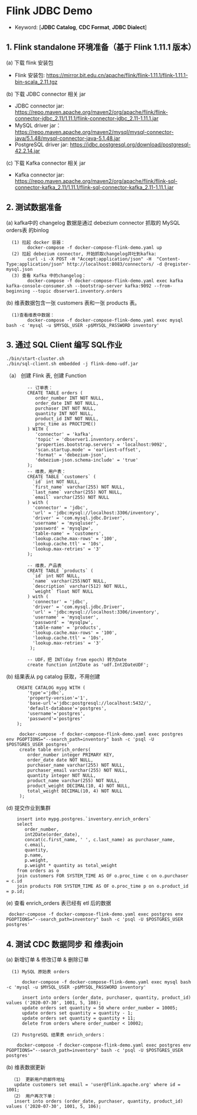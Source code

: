 # Flink JDBC Demo

* Keyword: [**JDBC Catalog**, **CDC Format**,  **JDBC Dialect**]

## 1. Flink standalone 环境准备（基于 Flink 1.11.1 版本）

(a) 下载 flink 安装包
* Flink 安装包: https://mirror.bit.edu.cn/apache/flink/flink-1.11.1/flink-1.11.1-bin-scala_2.11.tgz

 (b) 下载 JDBC connector 相关 jar
* JDBC connector jar: https://repo.maven.apache.org/maven2/org/apache/flink/flink-connector-jdbc_2.11/1.11.1/flink-connector-jdbc_2.11-1.11.1.jar
* MySQL driver jar： https://repo.maven.apache.org/maven2/mysql/mysql-connector-java/5.1.48/mysql-connector-java-5.1.48.jar
* PostgreSQL driver jar: https://jdbc.postgresql.org/download/postgresql-42.2.14.jar
 
 (c) 下载 Kafka connector 相关 jar
* Kafka connector jar: https://repo.maven.apache.org/maven2/org/apache/flink/flink-sql-connector-kafka_2.11/1.11.1/flink-sql-connector-kafka_2.11-1.11.1.jar

## 2. 测试数据准备

(a) kafka中的 changelog 数据是通过 debezium connector 抓取的 MySQL orders表 的binlog
     
      (1) 拉起 docker 容器：
            docker-compose -f docker-compose-flink-demo.yaml up 
      (2) 拉起 debezium connector, 开始抓取changelog并吐到kafka: 
            curl -i -X POST -H "Accept:application/json" -H  "Content-Type:application/json" http://localhost:8083/connectors/ -d @register-mysql.json 
      (3) 查看 Kafka 中的changelog：
            docker-compose -f docker-compose-flink-demo.yaml exec kafka kafka-console-consumer.sh --bootstrap-server kafka:9092 --from-beginning --topic dbserver1.inventory.orders
       
(b) 维表数据包含一张 customers 表和一张 products 表。
      
      (1)查看维表中数据：
            docker-compose -f docker-compose-flink-demo.yaml exec mysql bash -c 'mysql -u $MYSQL_USER -p$MYSQL_PASSWORD inventory'
 

## 3. 通过 SQL Client 编写 SQL作业 
    ./bin/start-cluster.sh
    ./bin/sql-client.sh embedded -j flink-demo-udf.jar
（a） 创建 Flink 表, 创建 Function
``` 
        -- 订单表：
        CREATE TABLE orders (
           order_number INT NOT NULL,
           order_date INT NOT NULL,
           purchaser INT NOT NULL,
           quantity INT NOT NULL,
           product_id INT NOT NULL,
           proc_time as PROCTIME()
        ) WITH (
           'connector' = 'kafka',
           'topic' = 'dbserver1.inventory.orders',
           'properties.bootstrap.servers' = 'localhost:9092',
           'scan.startup.mode' = 'earliest-offset',
           'format' = 'debezium-json',
           'debezium-json.schema-include' = 'true'
        );
        -- 维表，用户表：
        CREATE TABLE `customers` (
          `id` int NOT NULL,
          `first_name` varchar(255) NOT NULL,
          `last_name` varchar(255) NOT NULL,
          `email` varchar(255) NOT NULL
        ) with (
          'connector' = 'jdbc',
          'url' = 'jdbc:mysql://localhost:3306/inventory',
          'driver' = 'com.mysql.jdbc.Driver',
          'username' = 'mysqluser',
          'password' = 'mysqlpw',
          'table-name' = 'customers',
          'lookup.cache.max-rows' = '100',
          'lookup.cache.ttl' = '10s',
          'lookup.max-retries' = '3'
        );
        
        -- 维表，产品表
        CREATE TABLE `products` (
          `id` int NOT NULL,
          `name` varchar(255)NOT NULL,
          `description` varchar(512) NOT NULL,
          `weight` float NOT NULL
        ) with (
          'connector' = 'jdbc',
          'driver' = 'com.mysql.jdbc.Driver',
          'url' = 'jdbc:mysql://localhost:3306/inventory',
          'username' = 'mysqluser',
          'password' = 'mysqlpw',
          'table-name' = 'products',
          'lookup.cache.max-rows' = '100',
          'lookup.cache.ttl' = '10s',
          'lookup.max-retries' = '3'
         );
        
        -- UDF，把 INT(day from epoch) 转为Date
        create function int2Date as 'udf.Int2DateUDF';
```
        
 (b) 结果表从 pg catalog 获取，不用创建
```
    CREATE CATALOG mypg WITH (
        'type'='jdbc',
        'property-version'='1',
        'base-url'='jdbc:postgresql://localhost:5432/',
        'default-database'='postgres',
        'username'='postgres',
        'password'='postgres'
    );
```

```
     docker-compose -f docker-compose-flink-demo.yaml exec postgres env PGOPTIONS="--search_path=inventory" bash -c 'psql -U $POSTGRES_USER postgres'
     create table enrich_orders(
        order_number integer PRIMARY KEY,
        order_date date NOT NULL,
        purchaser_name varchar(255) NOT NULL,
        purchaser_email varchar(255) NOT NULL,
        quantity integer NOT NULL,
        product_name varchar(255) NOT NULL,
        product_weight DECIMAL(10, 4) NOT NULL,
        total_weight DECIMAL(10, 4) NOT NULL
     );
```
(d) 提交作业到集群
 ```
     insert into mypg.postgres.`inventory.enrich_orders`
     select
        order_number,
        int2Date(order_date),
        concat(c.first_name, ' ', c.last_name) as purchaser_name,
        c.email,
        quantity,
        p.name,
        p.weight,
        p.weight * quantity as total_weight
     from orders as o
     join customers FOR SYSTEM_TIME AS OF o.proc_time c on o.purchaser = c.id
     join products FOR SYSTEM_TIME AS OF o.proc_time p on o.product_id = p.id;
```
(e) 查看 enrich_orders 表已经有 etl 后的数据
     
     docker-compose -f docker-compose-flink-demo.yaml exec postgres env PGOPTIONS="--search_path=inventory" bash -c 'psql -U $POSTGRES_USER postgres'
    
## 4. 测试 CDC 数据同步 和 维表join
 
(a) 新增订单 & 修改订单 & 删除订单
      
      (1) MySQL 原始表 orders
          
          docker-compose -f docker-compose-flink-demo.yaml exec mysql bash -c 'mysql -u $MYSQL_USER -p$MYSQL_PASSWORD inventory'
         
          insert into orders (order_date, purchaser, quantity, product_id) values ('2020-07-30', 1001, 5, 108);
          update orders set quantity = 50 where order_number = 10005;
          update orders set quantity = quantity - 1;
          update orders set quantity = quantity + 11;
          delete from orders where order_number < 10002;
      
      (2) PostgreSQL 结果表 enrich_orders：
         
        docker-compose -f docker-compose-flink-demo.yaml exec postgres env PGOPTIONS="--search_path=inventory" bash -c 'psql -U $POSTGRES_USER postgres'
      
(b) 维表数据更新 
      
      （1） 更新用户的邮件地址
       update customers set email = 'user@flink.apache.org' where id = 1001;
      （2） 用户再次下单：
       insert into orders (order_date, purchaser, quantity, product_id) values ('2020-07-30', 1001, 5, 106);
      